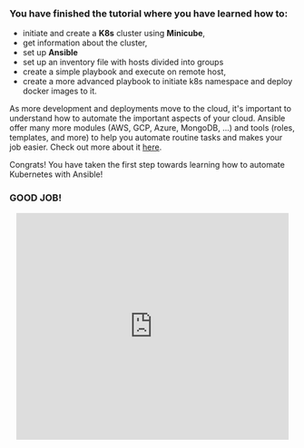 ### You have finished the tutorial where you have learned how to:
- initiate and create a __K8s__ cluster using __Minicube__,
- get information about the cluster,
- set up __Ansible__
- set up an inventory file with hosts divided into groups
- create a simple playbook and execute on remote host,
- create a more advanced playbook to initiate k8s namespace and deploy docker images to it.

As more development and deployments move to the cloud, it's important to understand how to automate the important aspects of your cloud. Ansible offer many more modules (AWS, GCP, Azure, MongoDB, ...) and tools (roles, templates, and more) to help you automate routine tasks and makes your job easier. Check out more about it [here](https://docs.ansible.com/ansible/latest/index.html).

Congrats! You have taken the first step towards learning how to automate Kubernetes with Ansible!

### GOOD JOB!

<p align="center"><iframe src="https://giphy.com/embed/IwAZ6dvvvaTtdI8SD5" width="480" height="400" frameBorder="0" class="giphy-embed" allowFullScreen></iframe></p>
